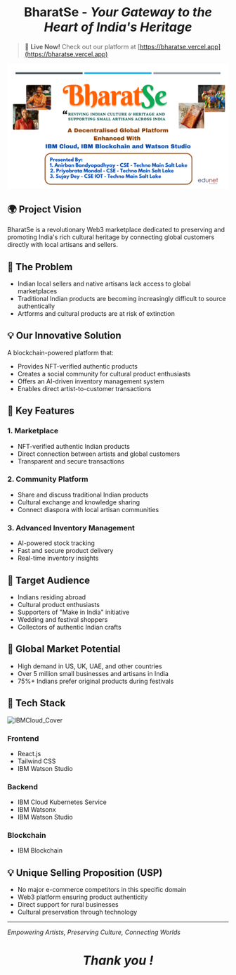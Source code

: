 <div align="center">
  
  # BharatSe - _Your Gateway to the Heart of India's Heritage_
  
</div>


> 🚀 **Live Now!** Check out our platform at [https://bharatse.vercel.app](https://bharatse.vercel.app)

![BharatSe Cover](https://github.com/devxaves/bharat-se/blob/main/BharatSeCover.png)



## 🌍 Project Vision

BharatSe is a revolutionary Web3 marketplace dedicated to preserving and promoting India's rich cultural heritage by connecting global customers directly with local artisans and sellers.

## 🎯 The Problem

- Indian local sellers and native artisans lack access to global marketplaces
- Traditional Indian products are becoming increasingly difficult to source authentically
- Artforms and cultural products are at risk of extinction

## 💡 Our Innovative Solution

A blockchain-powered platform that:
- Provides NFT-verified authentic products
- Creates a social community for cultural product enthusiasts
- Offers an AI-driven inventory management system
- Enables direct artist-to-customer transactions

## 🌟 Key Features

### 1. Marketplace
- NFT-verified authentic Indian products
- Direct connection between artists and global customers
- Transparent and secure transactions

### 2. Community Platform
- Share and discuss traditional Indian products
- Cultural exchange and knowledge sharing
- Connect diaspora with local artisan communities

### 3. Advanced Inventory Management
- AI-powered stock tracking
- Fast and secure product delivery
- Real-time inventory insights

## 🎯 Target Audience

- Indians residing abroad
- Cultural product enthusiasts
- Supporters of "Make in India" initiative
- Wedding and festival shoppers
- Collectors of authentic Indian crafts

## 🚀 Global Market Potential

- High demand in US, UK, UAE, and other countries
- Over 5 million small businesses and artisans in India
- 75%+ Indians prefer original products during festivals

## 🔧 Tech Stack
![IBMCloud_Cover](https://blogger.googleusercontent.com/img/a/AVvXsEjvXucuiLZvtAryP2hHo_uuFtqIa1GhPXnRDEOmpHiOvHS2HA9hOSIsHKDYQyaPPs230oam5xhrAvImwjsqhwtLjviB2bPCiHEOjrfifsxC2HKueR0tIc_UuYp1Obo3vdC0frwjYbp0PXnYUGjHkA0qO2DgGbHL_FSD3tMYDm78IvUeEYVIXJmu47zN-eg)

### Frontend
- React.js
- Tailwind CSS
- IBM Watson Studio

### Backend
- IBM Cloud Kubernetes Service
- IBM Watsonx
- IBM Watson Studio
### Blockchain
- IBM Blockchain


## 💡 Unique Selling Proposition (USP)

- No major e-commerce competitors in this specific domain
- Web3 platform ensuring product authenticity
- Direct support for rural businesses
- Cultural preservation through technology


---

*Empowering Artists, Preserving Culture, Connecting Worlds*

<div align="center">
  
  # _Thank you !_
  
</div>


